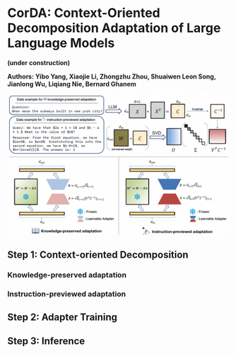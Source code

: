 # CorDA: Context-Oriented Decomposition Adaptation of Large Language Models

**(under construction)**

**Authors: Yibo Yang, Xiaojie Li, Zhongzhu Zhou, Shuaiwen Leon Song, Jianlong Wu, Liqiang Nie, Bernard Ghanem**

![corda](./assets/fig1.png)


## Step 1: Context-oriented Decomposition

### Knowledge-preserved adaptation

### Instruction-previewed adaptation


## Step 2: Adapter Training


## Step 3: Inference